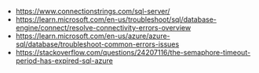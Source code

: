 - https://www.connectionstrings.com/sql-server/
- https://learn.microsoft.com/en-us/troubleshoot/sql/database-engine/connect/resolve-connectivity-errors-overview
- https://learn.microsoft.com/en-us/azure/azure-sql/database/troubleshoot-common-errors-issues
- https://stackoverflow.com/questions/24207116/the-semaphore-timeout-period-has-expired-sql-azure
